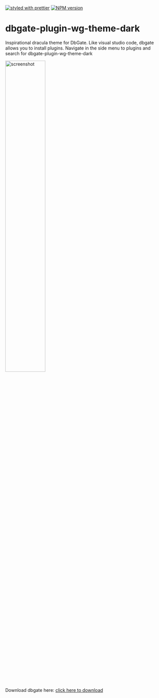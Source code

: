 [![styled with prettier](https://img.shields.io/badge/styled_with-prettier-ff69b4.svg)](https://github.com/prettier/prettier)
[![NPM version](https://img.shields.io/npm/v/dbgate-plugin-wg-theme-dark.svg)](https://www.npmjs.com/package/dbgate-plugin-wg-theme-dark)

# dbgate-plugin-wg-theme-dark

Inspirational dracula theme for DbGate. Like visual studio code, dbgate allows you to install plugins. Navigate in the side menu to plugins and search for dbgate-plugin-wg-theme-dark

![screenshot](https://i.imgur.com/VZSeCoc.png)  

Download dbgate here: [click here to download](https://github.com/dbgate/dbgate/releases/)

<style type="text/css">
    img[alt="screenshot"] {
        width: 50%;
    }
</style>

